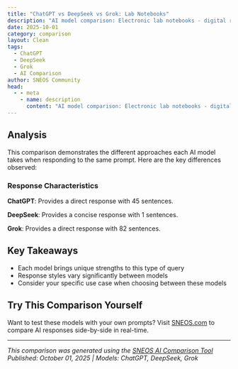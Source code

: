 ```yaml
---
title: "ChatGPT vs DeepSeek vs Grok: Lab Notebooks"
description: "AI model comparison: Electronic lab notebooks - digital record keeping best practices..."
date: 2025-10-01
category: comparison
layout: Clean
tags:
  - ChatGPT
  - DeepSeek
  - Grok
  - AI Comparison
author: SNEOS Community
head:
  - - meta
    - name: description
      content: "AI model comparison: Electronic lab notebooks - digital record keeping best practices..."
---
```


<ChatComparison
  title="ChatGPT vs DeepSeek vs Grok: Lab Notebooks"
  prompt="Electronic lab notebooks - digital record keeping best practices"
  :responses='{
    "ChatGPT": "Certainly! Here are some best practices for digital record keeping using Electronic Lab Notebooks (ELNs):\n\n### Electronic Lab Notebooks (ELNs) - Digital Record Keeping Best Practices\n\n1. **Choose the Right ELN Platform**\n   - Ensure the ELN meets regulatory standards relevant to your field (e.g., FDA 21 CFR Part 11 compliance).\n   - Select a platform that supports your type of research/data (e.g., chemistry, biology, engineering).\n   - Consider usability, collaboration features, integration with instruments, and data export options.\n\n2. **Data Entry and Organization**\n   - Maintain consistent and clear data entry formats (date/time stamps, author identification).\n   - Use templates for repeatable experiments to increase efficiency and reduce errors.\n   - Organize data logically using folders, tags, or hierarchical structures.\n\n3. **Accuracy and Completeness**\n   - Record data in real-time or as soon as possible to ensure accuracy.\n   - Include detailed metadata: methods, materials, instrument settings, environmental conditions.\n   - Document all changes with rationale\u2014version control and audit trails are critical.\n\n4. **Data Security and Backup**\n   - Ensure data encryption both in transit and at rest.\n   - Implement role-based access controls to limit data access as appropriate.\n   - Regularly back up data to secure, redundant storage locations.\n\n5. **Collaboration and Sharing**\n   - Use ELNs that support multi-user collaboration with clear permissions.\n   - Maintain clear records of contributions from different users.\n   - Utilize features for commenting, review, and approval workflows.\n\n6. **Compliance and Audit Trails**\n   - Implement automatic time-stamping for entries and changes.\n   - Maintain immutable audit trails to document who made changes and when.\n   - Ensure ELNs comply with legal and institutional policies on data retention and privacy.\n\n7. **Training and SOPs**\n   - Provide comprehensive training for all users on ELN usage and best practices.\n   - Develop and maintain SOPs (Standard Operating Procedures) for data entry, review, and archiving.\n\n8. **Data Export and Interoperability**\n   - Regularly export and archive data in standard formats (e.g., PDF, XML).\n   - Ensure compatibility with other data analysis and laboratory information management systems (LIMS).\n\n9. **Regular Review and Quality Control**\n   - Conduct periodic data reviews to ensure completeness and accuracy.\n   - Use audit reports and ELN analytics to monitor usage and identify issues.\n\n10. **Long-term Preservation**\n    - Plan for data migration to new ELN systems or formats as technology evolves.\n    - Ensure long-term accessibility and readability of digital records.\n\n---\n\nImplementing these practices will help ensure the integrity, security, and usability of your digital research records. If you want, I can provide recommendations for specific ELN software or templates tailored to your research area.",
    "DeepSeek": "Error calling DeepSeek API.",
    "Grok": "Electronic Lab Notebooks (ELNs) are digital tools designed to replace traditional paper lab notebooks, enabling researchers to record, organize, and manage experimental data, protocols, and observations in a digital format. Adopting best practices for digital record-keeping with ELNs ensures data integrity, reproducibility, collaboration, and compliance with regulations. Below are some key best practices for using ELNs effectively:\n\n---\n\n### **1. Choose the Right ELN Platform**\n- **Evaluate Features**: Select an ELN that meets your lab\u2019s specific needs, such as support for data integration (e.g., with instruments or software), templates, search functionality, and collaboration tools.\n- **Compliance**: Ensure the ELN complies with relevant regulatory standards (e.g., FDA 21 CFR Part 11 for pharmaceutical research, GDPR for data protection in the EU, or GLP for Good Laboratory Practices).\n- **Security**: Opt for an ELN with robust security features, including user authentication, role-based access control, and data encryption (both at rest and in transit).\n- **Scalability**: Choose a platform that can scale with your lab\u2019s growth and integrate with other systems like LIMS (Laboratory Information Management Systems) or data analysis tools.\n\n---\n\n### **2. Establish Clear Policies and Guidelines**\n- **Standard Operating Procedures (SOPs)**: Develop and document SOPs for using the ELN, including data entry, version control, and data sharing protocols.\n- **Training**: Train all lab members on how to use the ELN effectively, including data entry standards and security practices.\n- **Naming Conventions**: Implement standardized naming conventions for files, experiments, and folders to ensure consistency and easy retrieval (e.g., \u201CProjectName_ExperimentDate_Initials\u201D).\n- **Roles and Responsibilities**: Define who can create, edit, view, or delete records and ensure accountability for data entries.\n\n---\n\n### **3. Ensure Data Integrity and Traceability**\n- **Time-Stamping**: Use ELN features that automatically time-stamp entries to maintain an auditable record of when data was recorded or modified.\n- **Audit Trails**: Enable audit trails to track changes to data, including who made the changes and why, to ensure transparency and accountability.\n- **Version Control**: Use version control features to track modifications to protocols, datasets, or analyses, preventing loss of prior work.\n- **Immutable Records**: Ensure that original data cannot be deleted or overwritten without proper documentation or authorization.\n\n---\n\n### **4. Organize Data Effectively**\n- **Structured Templates**: Create and use standardized templates for experiments to ensure consistent data recording (e.g., include sections for objectives, materials, methods, results, and conclusions).\n- **Hierarchy and Folders**: Organize experiments and data into logical folders or projects to make retrieval straightforward.\n- **Metadata**: Add relevant metadata (e.g., sample IDs, experimental conditions, dates) to facilitate searching and linking related data.\n- **Linking Data**: Use features to link raw data, images, protocols, and references within the ELN for easy navigation.\n\n---\n\n### **5. Secure Data and Ensure Compliance**\n- **Access Control**: Restrict access to sensitive data based on user roles (e.g., read-only access for collaborators, full access for lead researchers).\n- **Backups**: Ensure regular automated backups of ELN data to prevent data loss due to technical failures or cyber-attacks. Store backups in a secure, separate location.\n- **Data Retention**: Follow institutional or regulatory data retention policies to determine how long data should be stored and when it can be archived or deleted.\n- **Encryption**: Use ELNs that support end-to-end encryption for data storage and sharing, especially for sensitive or proprietary information.\n\n---\n\n### **6. Facilitate Collaboration**\n- **Shared Workspaces**: Use ELN features to create shared workspaces or projects where team members can collaborate in real-time.\n- **Commenting and Annotations**: Encourage team members to use commenting tools to discuss experiments or provide feedback directly within the ELN.\n- **Export and Sharing**: Ensure that data can be exported or shared in readable formats (e.g., PDF) for reporting or collaboration with external partners, while maintaining data security.\n- **Intellectual Property (IP) Protection**: Document contributions clearly within the ELN to establish ownership and protect IP, especially in collaborative or industrial settings.\n\n---\n\n### **7. Integrate with Other Tools and Instruments**\n- **Instrument Integration**: Connect the ELN with lab instruments to automatically import raw data, reducing manual errors and saving time.\n- **Data Analysis Tools**: Integrate with software for data visualization or statistical analysis to streamline workflows.\n- **APIs and Interoperability**: Use ELNs with APIs or open standards to ensure compatibility with other systems and future-proof your data management.\n\n---\n\n### **8. Maintain Data Reproducibility**\n- **Detailed Documentation**: Record all experimental details, including protocols, reagents, equipment settings, and environmental conditions, to ensure experiments can be replicated.\n- **Attach Raw Data**: Store raw data files (e.g., images, spectra, spreadsheets) alongside processed results in the ELN.\n- **Reference External Resources**: Link to or cite external resources, such as published papers or databases, for context and validation.\n\n---\n\n### **9. Regularly Review and Audit Records**\n- **Periodic Reviews**: Schedule periodic reviews of ELN entries to ensure completeness, accuracy, and compliance with SOPs.\n- **Internal Audits**: Conduct internal audits to verify that data is being recorded and managed according to guidelines.\n- **Error Correction**: If errors are found, document corrections transparently (e.g., strike through incorrect data rather than deleting it) and provide a justification for changes.\n\n---\n\n### **10. Plan for Long-Term Data Management**\n- **Archiving**: Develop a plan for archiving data when projects are completed, ensuring data remains accessible and readable in the long term.\n- **Data Migration**: Plan for migrating data to new systems if the ELN platform is updated or replaced, and ensure compatibility with future formats.\n- **Exportability**: Ensure that data can be exported in a non-proprietary format (e.g., PDF, CSV) to avoid vendor lock-in.\n\n---\n\n### **11. Address Regulatory and Ethical Considerations**\n- **Compliance with Standards**: Adhere to relevant guidelines (e.g., GLP, GMP, GDPR) for record-keeping, especially if working in regulated industries.\n- **Ethical Data Handling**: Ensure that data related to human subjects or sensitive information is handled according to ethical guidelines and privacy laws.\n- **Electronic Signatures**: Use ELN features for electronic signatures to validate entries or approvals, ensuring compliance with legal and regulatory requirements.\n\n---\n\n### **Benefits of Following Best Practices**\n- **Efficiency**: Streamlined workflows and faster data retrieval.\n- **Accuracy**: Reduced errors through automation and structured data entry.\n- **Collaboration**: Improved communication and data sharing among team members.\n- **Compliance**: Lower risk of regulatory violations or audits.\n- **Security**: Protection against data loss, theft, or unauthorized access.\n\nBy implementing these best practices, labs can maximize the benefits of ELNs, ensuring that digital record-keeping is reliable, secure, and conducive to scientific progress. If you\u2019re transitioning from paper to digital, consider starting with a pilot project to test workflows before full implementation."
  }'
  published-date="12:14"
/>

## Analysis

This comparison demonstrates the different approaches each AI model takes when responding to the same prompt. Here are the key differences observed:

### Response Characteristics

**ChatGPT**: Provides a direct response with 45 sentences. 

**DeepSeek**: Provides a concise response with 1 sentences. 

**Grok**: Provides a direct response with 82 sentences. 

## Key Takeaways

- Each model brings unique strengths to this type of query
- Response styles vary significantly between models
- Consider your specific use case when choosing between these models

## Try This Comparison Yourself

Want to test these models with your own prompts? Visit [SNEOS.com](https://sneos.com) to compare AI responses side-by-side in real-time.

---

*This comparison was generated using the [SNEOS AI Comparison Tool](https://sneos.com)*
*Published: October 01, 2025 | Models: ChatGPT, DeepSeek, Grok*
